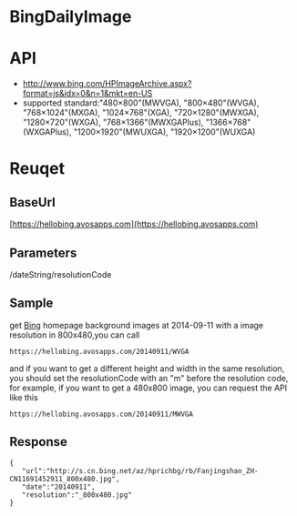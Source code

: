 BingDailyImage
==============

# API
* http://www.bing.com/HPImageArchive.aspx?format=js&idx=0&n=1&mkt=en-US
* supported standard:"480×800"(MWVGA), "800×480"(WVGA), "768×1024"(MXGA), "1024×768"(XGA), "720×1280"(MWXGA), "1280×720"(WXGA), "768×1366"(MWXGAPlus), "1366×768"(WXGAPlus), "1200×1920"(MWUXGA), "1920×1200"(WUXGA)

# Reuqet
## BaseUrl
[https://hellobing.avosapps.com](https://hellobing.avosapps.com)

## Parameters
/dateString/resolutionCode

## Sample
get [Bing](http://cn.bing.com/) homepage background images at 2014-09-11 with a image resolution in 800x480,you can call 

```
https://hellobing.avosapps.com/20140911/WVGA
```
and if you want to get a different height and width in the same resolution, you should set the resolutionCode with an "m" before the resolution code, for example, if you want to get a 480x800 image, you can request the API like this

```
https://hellobing.avosapps.com/20140911/MWVGA
```


## Response
```
{
   "url":"http://s.cn.bing.net/az/hprichbg/rb/Fanjingshan_ZH-CN11691452911_800x480.jpg",
   "date":"20140911",
   "resolution":"_800x480.jpg"
}
```
